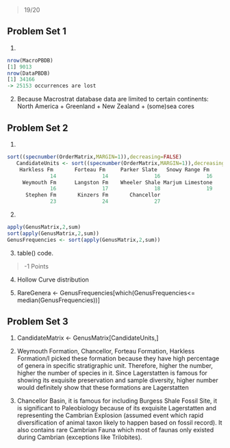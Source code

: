 > 19/20

## Problem Set 1

1) 

````R
nrow(MacroPBDB)
[1] 9013
nrow(DataPBDB)
[1] 34166
-> 25153 occurrences are lost
````

2) Because Macrostrat database data are limited to certain continents: North America + Greenland + New Zealand + (some)sea cores

## Problem Set 2

1) 

````R
sort((specnumber(OrderMatrix,MARGIN=1)),decreasing=FALSE)
   CandidateUnits <- sort((specnumber(OrderMatrix,MARGIN=1)),decreasing=FALSE)[147:157]
    Harkless Fm       Forteau Fm     Parker Slate   Snowy Range Fm 
              14               14               16               16 
     Weymouth Fm      Langston Fm    Wheeler Shale Marjum Limestone 
              16               17               18               19 
      Stephen Fm       Kinzers Fm       Chancellor 
              23               24               27 
````           

2) 

````R
apply(GenusMatrix,2,sum)
sort(apply(GenusMatrix,2,sum))
GenusFrequencies <- sort(apply(GenusMatrix,2,sum))
````

3) table() code.

> -1 Points

4) Hollow Curve distribution

5) RareGenera <- GenusFrequencies[which(GenusFrequencies<= median(GenusFrequencies))]

## Problem Set 3

1) CandidateMatrix <- GenusMatrix[CandidateUnits,]

2) Weymouth Formation, Chancellor, Forteau Formation, Harkless Formation/I picked these formation because they have high percentage of genera in specific stratigraphic unit. Therefore, higher the number, higher the number of species in it. Since Lagerstatten is famous for showing its exquisite preservation and sample diversity, higher number would definitely show that these formations are Lagerstatten

3) Chancellor Basin, it is famous for including Burgess Shale Fossil Site, it is significant to Paleobiology because of its exquisite Lagerstatten and representing the Cambrian Explosion (assumed event which rapid diversification of animal taxon likely to happen based on fossil record). It also contains rare Cambrian Fauna which most of faunas only existed during Cambrian (exceptions like Trilobites).

